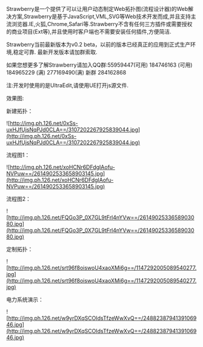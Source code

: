 Strawberry是一个提供了可以让用户动态制定Web拓扑图(流程设计器)的Web解决方案,Strawberry是基于JavaScript,VML,SVG等Web技术开发而成,并且支持主流浏览器.IE,火狐,Chrome,Safari等.Strawberry不含有任何三方插件或需要授权的商业项目(Ext等),并且使用时客户端也不需要安装任何插件,方便简洁.

Strawberry当前最新版本为v0.2 beta，以前的版本已经真正的应用到正式生产环境,稳定可靠.
最新开发版本请加群索取.

如果您想更多了解Strawberry请加入QQ群:55959447(可用) 184746163 (可用) 184965229 (满)  277169490(满) 新群 284162868

注:开发时使用的是UltraEdit,请使用UE打开js源文件.

效果图:

新建拓扑：

![http://img.ph.126.net/0xSs-uxHJfUjsNqPJd0CLA==/3107202267925839044.jpg](http://img.ph.126.net/0xSs-uxHJfUjsNqPJd0CLA==/3107202267925839044.jpg)

流程图1：

![http://img.ph.126.net/xoHCNr6DFdgIAofu-NVPuw==/2614902533658903145.jpg](http://img.ph.126.net/xoHCNr6DFdgIAofu-NVPuw==/2614902533658903145.jpg)

流程图2：

![http://img.ph.126.net/FQGo3P_0X7GL9tFrl4nYVw==/2614902533658903080.jpg](http://img.ph.126.net/FQGo3P_0X7GL9tFrl4nYVw==/2614902533658903080.jpg)

定制拓扑：

![http://img.ph.126.net/srt96f8oiswoU4xaoXMi6g==/1147292005089540277.jpg](http://img.ph.126.net/srt96f8oiswoU4xaoXMi6g==/1147292005089540277.jpg)

电力系统演示：

![http://img.ph.126.net/w9yrDXqSCOIdsTfzeWwXvQ==/2488238794139106946.jpg](http://img.ph.126.net/w9yrDXqSCOIdsTfzeWwXvQ==/2488238794139106946.jpg)